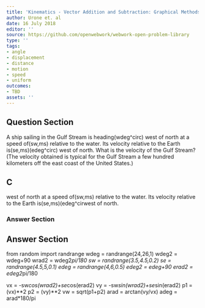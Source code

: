 ```yaml
---
title: 'Kinematics - Vector Addition and Subtraction: Graphical Methods'
author: Urone et. al
date: 16 July 2018
editor: ''
source: https://github.com/openwebwork/webwork-open-problem-library
type: ''
tags:
- angle
- displacement
- distance
- motion
- speed
- uniform
outcomes:
- TBD
assets: ''
---
```


## Question Section 

A ship sailing in the Gulf Stream is heading(wdeg^circ) west of north at a speed of(sw,ms) relative to the water. Its velocity relative to the Earth is(se,ms)(edeg^circ) west of north.
What is the velocity of the Gulf Stream?
(The velocity obtained is typical for the Gulf Stream a few hundred kilometers off the east coast of the United States.)
## C
west of north at a speed of(sw,ms) relative to the water. Its velocity relative to the Earth is(se,ms)(edeg^cirwest of north.
### Answer Section


## Answer Section

from random import randrange
wdeg = randrange(24,26,1)
wdeg2 = wdeg+90
wrad2 = wdeg2*pi/180
sw = randrange(3.5,4.5,0.2)
se = randrange(4.5,5,0.1)
edeg = randrange(4,6,0.5)
edeg2 = edeg+90
erad2 = edeg2*pi/180

vx = -sw*cos(wrad2)+se*cos(erad2)
vy = -sw*sin(wrad2)+se*sin(erad2)
p1 = (vx)**2
p2 = (vy)**2
vw = sqrt(p1+p2)
arad = arctan(vy/vx)
adeg = arad*180/pi